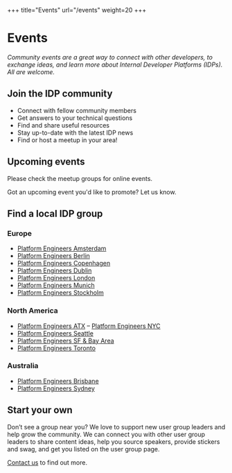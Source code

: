 +++
title="Events"
url="/events"
weight=20
+++

# Events

_Community events are a great way to connect with other developers, to exchange ideas, and learn more about Internal Developer Platforms (IDPs). All are welcome._

## Join the IDP community 

- Connect with fellow community members
- Get answers to your technical questions
- Find and share useful resources
- Stay up-to-date with the latest IDP news
- Find or host a meetup in your area!

## Upcoming events

Please check the meetup groups for online events.

Got an upcoming event you'd like to promote? Let us know.

## Find a local IDP group

### Europe

- [Platform Engineers Amsterdam](https://www.meetup.com/platform-engineers-amsterdam/)
- [Platform Engineers Berlin](https://www.meetup.com/platform-engineers-berlin/)
- [Platform Engineers Copenhagen](https://www.meetup.com/platform-engineers-copenhagen/)
- [Platform Engineers Dublin](https://www.meetup.com/platform-engineers-dublin/)
- [Platform Engineers London](https://www.meetup.com/platform-engineers-london/)
- [Platform Engineers Munich](https://www.meetup.com/platform-engineers-munich/)
- [Platform Engineers Stockholm](https://www.meetup.com/platform-engineers-stockholm/)

### North America

- [Platform Engineers ATX](https://www.meetup.com/platform-engineers-atx-online/)
– [Platform Engineers NYC](https://www.meetup.com/platform-engineers-nyc/)
- [Platform Engineers Seattle](https://www.meetup.com/platform-engineers-seattle/)
- [Platform Engineers SF & Bay Area](https://www.meetup.com/platform-engineers-sf/)
- [Platform Engineers Toronto](https://www.meetup.com/platform-engineers-toronto/)

### Australia

- [Platform Engineers Brisbane](https://www.meetup.com/pebrisbane/)
- [Platform Engineers Sydney](https://www.meetup.com/Sydney-PE/)

## Start your own

Don’t see a group near you? We love to support new user group leaders and help grow the community. We can connect you with other user group leaders to share content ideas, help you source speakers, provide stickers and swag, and get you listed on the user group page.

[Contact us](mailto:info@internaldeveloperplatform.org) to find out more.
